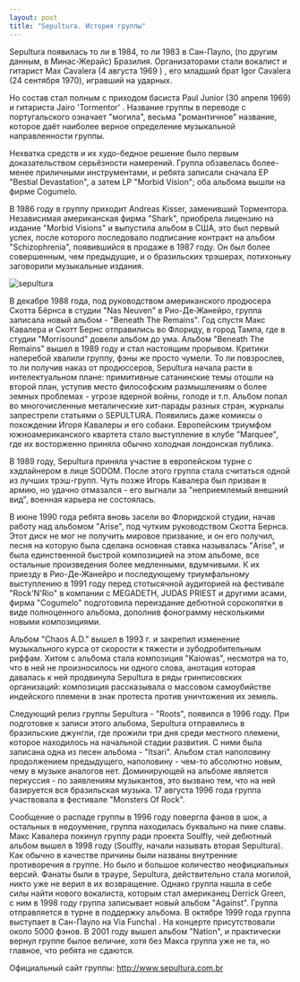```yaml
---
layout: post
title: "Sepultura. История группы"
---
```


Sepultura появилась то ли в 1984, то ли 1983 в Сан-Пауло, (по другим данным, в Минас-Жерайс) Бразилия. Организаторами стали вокалист и гитарист Max Cavalera (4 августа 1969 ) , его младший брат Igor Cavalera (24 сентября 1970), игравший на ударных.

Но состав стал полным с приходом басиста Paul Junior (30 апреля 1969) и гитариста Jairo 'Tormentor' . Название группы в переводе с португальского означает "могила", весьма "романтичное" название, которое даёт наиболее верное определение музыкальной направленности группы.

Нехватка средств и их худо-бедное решение было первым доказательством серьёзности намерений. Группа обзавелась более-менее приличными инструментами, и ребята записали сначала EP "Bestial Devastation", а затем LP "Morbid Vision"; оба альбома вышли на фирме Cogumelo.

В 1986 году в группу приходит Andreas Kisser, заменивший Торментора. Независимая американская фирма "Shark", приобрела лицензию на издание "Morbid Visions" и выпустила альбом в США, это был первый успех, после которого последовало подписание контракт на альбом "Schizophrenia", появившийся в продаже в 1987 году. Он был более совершенным, чем предыдущие, и о бразильских трэшерах, потихоньку заговорили музыкальные издания.

![sepultura](http://br-music.victor3d.com.br/img/artist/sepultura/big/foto1.jpg)

В декабре 1988 года, под руководством американского продюсера Скотта Бёрнса в студии "Nas Neuven" в Рио-Де-Жанейро, группа записала новый альбом - "Beneath The Remains". Год спустя Макс Кавалера и Скотт Бернс отправились во Флориду, в город Тампа, где в студии "Morrisound" довели альбом до ума. Альбом "Beneath The Remains" вышел в 1989 году и стал настоящим прорывом. Критики наперебой хвалили группу, фэны же просто чумели. То ли повзрослев, то ли получив наказ от продюссеров, Sepultura начала расти в интелектуальном плане: примитивные сатанинские темы отошли на второй план, уступив место философским размышлениям о более земных проблемах - угрозе ядерной войны, голоде и т.п. Альбом попал во многочисленные металические хит-парады разных стран, журналы запрестрели статьями о SEPULTURA. Появились даже комиксы о похождении Игоря Кавалеры и его собаки. Европейским триумфом южноамериканского квартета стало выступление в клубе "Marquee", где их восторженно приняла обычно холодная лондонская публика.

В 1989 году, Sepultura приняла участие в европейском турне с хэдлайнером в лице SODOM. После этого группа стала считаться одной из лучших трэш-групп. Чуть позже Игорь Кавалера был призван в армию, но удачно отмазался - его выгнали за "неприемлемый внешний вид", военная карьера не состоялась.

В июне 1990 года ребята вновь засели во Флоридской студии, начав работу над альбомом "Arise", под чутким руководством Скотта Бернса. Этот диск не мог не получить мировое призвание, и он его получил, песня на которую была сделана основная ставка называлась "Arise", и была единственной быстрой композицией на этом альбоме, все остальные произведения более медленными, вдумчивыми. К их приезду в Рио-Де-Жанейро и последующему триумфальному выступлению в 1991 году перед стотысячной аудиторией на фестивале "Rock'N'Rio" в компании с MEGADETH, JUDAS PRIEST и другими асами, фирма "Cogumelo" подготовила переиздание дебютной сорокопятки в виде полноценного альбома, дополнив фонограмму несколькими новыми композициями.

Альбом "Chaos A.D." вышел в 1993 г. и закрепил изменение музыкального курса от скорости к тяжести и зубодробительным риффам. Хитом с альбома стала композиция "Kaiowas", несмотря на то, что в ней не произносилось ни одного слова, анотация которая давалась к ней продвинула Sepultura в ряды гринписовских организаций: композиция рассказывала о массовом самоубийстве индейского племени в знак протеста против уничтожения их земель.

Следующий релиз группы Sepultura - "Roots", появился в 1996 году. При подготовке к записи этого альбома, Sepultura отправились в бразильские джунгли, где прожили три дня среди местного племени, которое находилось на начальной стадии развития. С ними была записана одна из песен альбома - "Itsari". Альбом стал наполовину продолжением предыдущего, наполовину - чем-то абсолютно новым, чему в музыке аналогов нет. Доминирующей на альбоме является перкуссия - по заявлениям музыкантов, это вызвано тем, что на ней базируется вся бразильская музыка. 17 августа 1996 года группа участвовала в фестивале "Monsters Of Rock".

Сообщение о распаде группы в 1996 году повергла фанов в шок, а остальных в недоумение, группа находилась буквально на пике славы. Макс Кавалера покинул группу ради проекта Soulfly, чей дебютный альбом вышел в 1998 году (Soulfly, начали называть вторая Sepultura). Как обычно в качестве причины были названы внутренние противоречия в группе. Но было и большое количество неофициальных версий. Фанаты были в трауре, Sepultura, действительно стала могилой, никто уже не верил в их возвращение. Однако группа нашла в себе силы найти нового вокалиста, которым стал американец Derrick Green, с ним в 1998 году группа записывает новый альбом "Against". Группа отправляется в турне в поддержку альбома. В октябре 1999 года группа выступает в Сан-Пауло на Via Funchal . На концерте присутствовали около 5000 фэнов. В 2001 году вышел альбом "Nation", и практически вернул группе былое величие, хотя без Макса группа уже не та, но главное, что ребята не сдаются.

Официальный сайт группы: http://www.sepultura.com.br